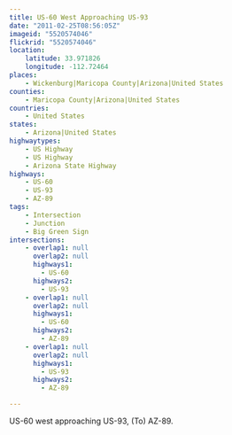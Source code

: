 ```yaml
---
title: US-60 West Approaching US-93
date: "2011-02-25T08:56:05Z"
imageid: "5520574046"
flickrid: "5520574046"
location:
    latitude: 33.971826
    longitude: -112.72464
places:
    - Wickenburg|Maricopa County|Arizona|United States
counties:
    - Maricopa County|Arizona|United States
countries:
    - United States
states:
    - Arizona|United States
highwaytypes:
    - US Highway
    - US Highway
    - Arizona State Highway
highways:
    - US-60
    - US-93
    - AZ-89
tags:
    - Intersection
    - Junction
    - Big Green Sign
intersections:
    - overlap1: null
      overlap2: null
      highways1:
        - US-60
      highways2:
        - US-93
    - overlap1: null
      overlap2: null
      highways1:
        - US-60
      highways2:
        - AZ-89
    - overlap1: null
      overlap2: null
      highways1:
        - US-93
      highways2:
        - AZ-89

---
```

US-60 west approaching US-93, (To) AZ-89.